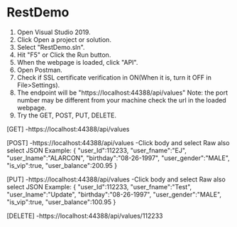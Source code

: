 # RestDemo

1. Open Visual Studio 2019.
2. Click Open a project or solution.
3. Select "RestDemo.sln".
4. Hit "F5" or Click the Run button.
5. When the webpage is loaded, click "API".
6. Open Postman.
7. Check if SSL certificate verification in ON(When it is, turn it OFF in File>Settings).
8. The endpoint will be "https://localhost:44388/api/values"
Note: the port number may be different from your machine check the url in the loaded webpage.
9. Try the GET, POST, PUT, DELETE.

[GET]
-https://localhost:44388/api/values

[POST]
-https://localhost:44388/api/values
-Click body and select Raw also select JSON
Example: 
{
    "user_Id":112233,
    "user_fname":"EJ",
    "user_lname":"ALARCON",
    "birthday":"08-26-1997",
    "user_gender":"MALE",
    "is_vip":true,
    "user_balance":200.95
}

[PUT]
-https://localhost:44388/api/values
-Click body and select Raw also select JSON
Example: 
{
    "user_Id":112233,
    "user_fname":"Test",
    "user_lname":"Update",
    "birthday":"08-26-1997",
    "user_gender":"MALE",
    "is_vip":true,
    "user_balance":100.95
}

[DELETE]
-https://localhost:44388/api/values/112233
